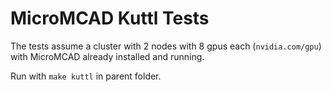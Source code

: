 # MicroMCAD Kuttl Tests

The tests assume a cluster with 2 nodes with 8 gpus each (`nvidia.com/gpu`) with
MicroMCAD already installed and running.

Run with `make kuttl` in parent folder.
